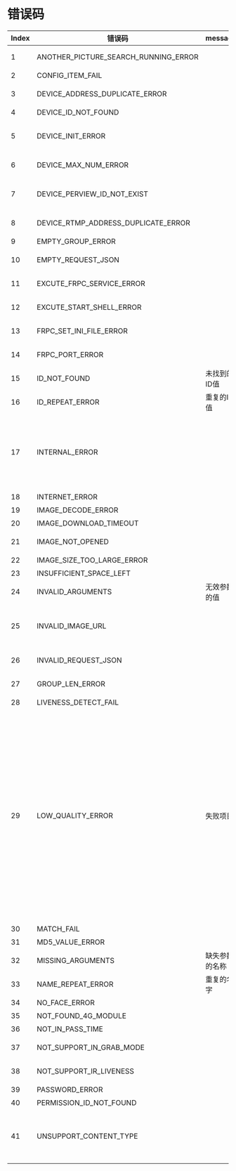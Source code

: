 # 错误码

| Index | 错误码                               | message        | 描述                                                         |
| ----- | ------------------------------------ | -------------- | ------------------------------------------------------------ |
| 1     | ANOTHER_PICTURE_SEARCH_RUNNING_ERROR |                | 另外一个以图搜图正在运行                                     |
| 2     | CONFIG_ITEM_FAIL                     |                | 配置失败列表                                                 |
| 3     | DEVICE_ADDRESS_DUPLICATE_ERROR       |                | device_url地址重复                                           |
| 4     | DEVICE_ID_NOT_FOUND                  |                | 设备id未找到                                                 |
| 5     | DEVICE_INIT_ERROR                    |                | 设备初始化中，无法读取设备信息                               |
| 6     | DEVICE_MAX_NUM_ERROR                 |                | 设备超出最大添加数量                                         |
| 7     | DEVICE_PERVIEW_ID_NOT_EXIST          |                | 在设备列表里面无法找到该预览设备id                           |
| 8     | DEVICE_RTMP_ADDRESS_DUPLICATE_ERROR  |                | rtmp推流地址重复                                             |
| 9     | EMPTY_GROUP_ERROR                    |                | 比对组为空                                                   |
| 10    | EMPTY_REQUEST_JSON                   |                | 空白的JSON数据请求                                           |
| 11    | EXCUTE_FRPC_SERVICE_ERROR            |                | 执行frpc服务失败                                             |
| 12    | EXCUTE_START_SHELL_ERROR             |                | 下载包中启动脚本错误                                         |
| 13    | FRPC_SET_INI_FILE_ERROR              |                | frpc配置文件写入失败                                         |
| 14    | FRPC_PORT_ERROR                      |                | frpc端口已被占用                                             |
| 15    | ID_NOT_FOUND                         | 未找到的ID值   | ID未找到错误                                                 |
| 16    | ID_REPEAT_ERROR                      | 重复的ID值     | ID重复错误                                                   |
| 17    | INTERNAL_ERROR                       |                | 服务器内部错误，当此类错误发生时请再次请求，如果持续出现此类错误，请及时联系技术支持团队 |
| 18    | INTERNET_ERROR                       |                | 网络错误                                                     |
| 19    | IMAGE_DECODE_ERROR                   |                | 图片解码失败                                                 |
| 20    | IMAGE_DOWNLOAD_TIMEOUT               |                | 图片下载超时                                                 |
| 21    | IMAGE_NOT_OPENED                     |                | 图片路径无法打开                                             |
| 22    | IMAGE_SIZE_TOO_LARGE_ERROR           |                | 图片尺寸过大                                                 |
| 23    | INSUFFICIENT_SPACE_LEFT              |                | 剩余空间不足                                                 |
| 24    | INVALID_ARGUMENTS                    | 无效参数的值   | 无效的参数。                                                 |
| 25    | INVALID_IMAGE_URL                    |                | 无法从指定的image_url下载图片，图片URL错误或者无效           |
| 26    | INVALID_REQUEST_JSON                 |                | 无效的JSON数据请求。                                         |
| 27    | GROUP_LEN_ERROR                      |                | 超过人员底库容量                                             |
| 28    | LIVENESS_DETECT_FAIL                 |                | 活体检测失败                                                 |
| 29    | LOW_QUALITY_ERROR                    | 失败项目       | 图像质量不过关 <br />headpose : 人脸角度过大 <br />clarity : 清晰度不足 <br />face_size :人脸大小不足 \|<br />partial : 人脸不完整 <br />face_color :光照不均匀 <br />brightness :亮度不足 <br />mask :口罩遮挡 <br />occlusion :人脸有遮挡 <br />建议：图像质量不过关(口罩遮挡，光照不均匀） |
| 30    | MATCH_FAIL                           |                | 比对失败                                                     |
| 31    | MD5_VALUE_ERROR                      |                | md5值不一致                                                  |
| 32    | MISSING_ARGUMENTS                    | 缺失参数的名称 | 缺乏必要的参数。                                             |
| 33    | NAME_REPEAT_ERROR                    | 重复的名字     | 名字重复错误。                                               |
| 34    | NO_FACE_ERROR                        |                | 没有找到人脸                                                 |
| 35    | NOT_FOUND_4G_MODULE                  |                | 未检测到4G模块                                               |
| 36    | NOT_IN_PASS_TIME                     |                | 非布防时间                                                   |
| 37    | NOT_SUPPORT_IN_GRAB_MODE             |                | 在抓拍模式下不支持                                           |
| 38    | NOT_SUPPORT_IR_LIVENESS              |                | 无法支持红外活体                                             |
| 39    | PASSWORD_ERROR                       |                | 密码错误                                                     |
| 40    | PERMISSION_ID_NOT_FOUND              |                | 人员库ID不存在                                               |
| 41    | UNSUPPORT_CONTENT_TYPE               |                | http内容类型不支持。<br/>目前所有的请求支持：application/json |

